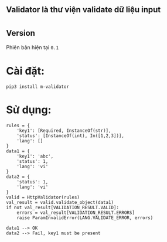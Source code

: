 # <h2 id="title">Validator là thư viện validate dữ liệu input</h2>

# <h2 id="version">Version</h2>
Phiên bản hiện tại `0.1`

# Cài đặt:
`pip3 install m-validator`

# Sử dụng:
```
rules = {
    'key1': [Required, InstanceOf(str)],
    'status': [InstanceOf(int), In([1,2,3])],
    'lang': []
}
data1 = {
    'key1': 'abc',
    'status': 1,
    'lang': 'vi'
}
data2 = {
    'status': 1,
    'lang': 'vi'
}
valid = HttpValidator(rules)
val_result = valid.validate_object(data1)
if not val_result[VALIDATION_RESULT.VALID]:
    errors = val_result[VALIDATION_RESULT.ERRORS]
    raise ParamInvalidError(LANG.VALIDATE_ERROR, errors)

data1 --> OK
data2 --> Fail, key1 must be present
```